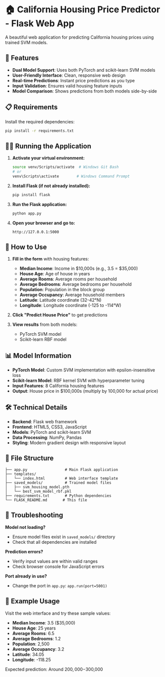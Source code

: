 # 🏠 California Housing Price Predictor - Flask Web App

A beautiful web application for predicting California housing prices using trained SVM models.

## 🚀 Features

- **Dual Model Support**: Uses both PyTorch and scikit-learn SVM models
- **User-Friendly Interface**: Clean, responsive web design
- **Real-time Predictions**: Instant price predictions as you type
- **Input Validation**: Ensures valid housing feature inputs
- **Model Comparison**: Shows predictions from both models side-by-side

## 📋 Requirements

Install the required dependencies:

```bash
pip install -r requirements.txt
```

## 🏃‍♂️ Running the Application

1. **Activate your virtual environment:**
   ```bash
   source venv/Scripts/activate  # Windows Git Bash
   # or
   venv\Scripts\activate        # Windows Command Prompt
   ```

2. **Install Flask (if not already installed):**
   ```bash
   pip install flask
   ```

3. **Run the Flask application:**
   ```bash
   python app.py
   ```

4. **Open your browser and go to:**
   ```
   http://127.0.0.1:5000
   ```

## 🎯 How to Use

1. **Fill in the form** with housing features:
   - **Median Income**: Income in $10,000s (e.g., 3.5 = $35,000)
   - **House Age**: Age of house in years
   - **Average Rooms**: Average rooms per household
   - **Average Bedrooms**: Average bedrooms per household
   - **Population**: Population in the block group
   - **Average Occupancy**: Average household members
   - **Latitude**: Latitude coordinate (32-42°N)
   - **Longitude**: Longitude coordinate (-125 to -114°W)

2. **Click "Predict House Price"** to get predictions

3. **View results** from both models:
   - PyTorch SVM model
   - Scikit-learn RBF model

## 📊 Model Information

- **PyTorch Model**: Custom SVM implementation with epsilon-insensitive loss
- **Scikit-learn Model**: RBF kernel SVM with hyperparameter tuning
- **Input Features**: 8 California housing features
- **Output**: House price in $100,000s (multiply by 100,000 for actual price)

## 🛠️ Technical Details

- **Backend**: Flask web framework
- **Frontend**: HTML5, CSS3, JavaScript
- **Models**: PyTorch and scikit-learn SVM
- **Data Processing**: NumPy, Pandas
- **Styling**: Modern gradient design with responsive layout

## 📁 File Structure

```
├── app.py                 # Main Flask application
├── templates/
│   └── index.html         # Web interface template
├── saved_models/          # Trained model files
│   ├── svm_housing_model.pth
│   └── best_svm_model_rbf.pkl
├── requirements.txt       # Python dependencies
└── FLASK_README.md       # This file
```

## 🔧 Troubleshooting

**Model not loading?**
- Ensure model files exist in `saved_models/` directory
- Check that all dependencies are installed

**Prediction errors?**
- Verify input values are within valid ranges
- Check browser console for JavaScript errors

**Port already in use?**
- Change the port in `app.py`: `app.run(port=5001)`

## 🌟 Example Usage

Visit the web interface and try these sample values:
- **Median Income**: 3.5 ($35,000)
- **House Age**: 25 years
- **Average Rooms**: 6.5
- **Average Bedrooms**: 1.2
- **Population**: 2,500
- **Average Occupancy**: 3.2
- **Latitude**: 34.05
- **Longitude**: -118.25

Expected prediction: Around $200,000-$300,000
